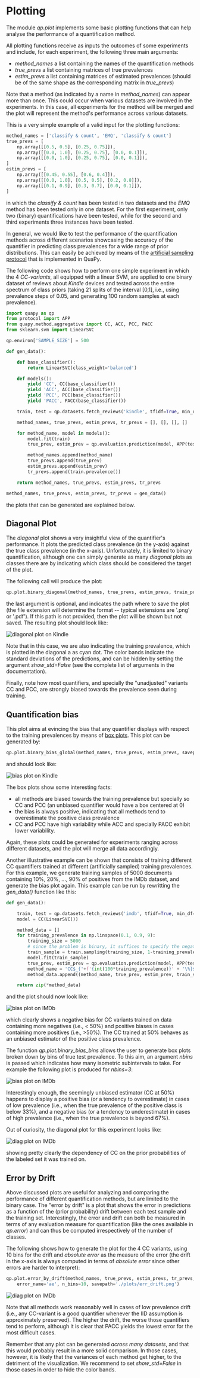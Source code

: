 # Plotting

The module _qp.plot_ implements some basic plotting functions
that can help analyse the performance of a quantification method.

All plotting functions receive as inputs the outcomes of 
some experiments and include, for each experiment, 
the following three main arguments:

* _method_names_ a list containing the names of the quantification methods
* _true_prevs_ a list containing matrices of true prevalences
* _estim_prevs_ a list containing matrices of estimated prevalences 
(should be of the same shape as the corresponding matrix in _true_prevs_)

Note that a method (as indicated by a name in _method_names_) can
appear more than once. This could occur when various datasets are
involved in the experiments. In this case, all experiments for the
method will be merged and the plot will represent the method's
performance across various datasets.

This is a very simple example of a valid input for the plotting functions:
```python
method_names = ['classify & count', 'EMQ', 'classify & count']
true_prevs = [
    np.array([[0.5, 0.5], [0.25, 0.75]]),
    np.array([[0.0, 1.0], [0.25, 0.75], [0.0, 0.1]]),
    np.array([[0.0, 1.0], [0.25, 0.75], [0.0, 0.1]]),
]
estim_prevs = [
    np.array([[0.45, 0.55], [0.6, 0.4]]),
    np.array([[0.0, 1.0], [0.5, 0.5], [0.2, 0.8]]),
    np.array([[0.1, 0.9], [0.3, 0.7], [0.0, 0.1]]),
]
```
in which the _classify & count_ has been tested in two datasets and
the _EMQ_ method has been tested only in one dataset. For the first
experiment, only two (binary) quantifications have been tested, 
while for the second and third experiments three instances have
been tested.

In general, we would like to test the performance of the
quantification methods across different scenarios showcasing
the accuracy of the quantifier in predicting class prevalences
for a wide range of prior distributions. This can easily be
achieved by means of the 
[artificial sampling protocol](https://github.com/HLT-ISTI/QuaPy/wiki/Protocols)
that is implemented in QuaPy.

The following code shows how to perform one simple experiment
in which the 4 _CC-variants_, all equipped with a linear SVM, are 
applied to one binary dataset of reviews about _Kindle_ devices and
tested across the entire spectrum of class priors (taking 21 splits 
of the interval [0,1], i.e., using prevalence steps of 0.05, and
generating 100 random samples at each prevalence).

```python
import quapy as qp
from protocol import APP
from quapy.method.aggregative import CC, ACC, PCC, PACC
from sklearn.svm import LinearSVC

qp.environ['SAMPLE_SIZE'] = 500

def gen_data():

    def base_classifier():
        return LinearSVC(class_weight='balanced')

    def models():
        yield 'CC', CC(base_classifier())
        yield 'ACC', ACC(base_classifier())
        yield 'PCC', PCC(base_classifier())
        yield 'PACC', PACC(base_classifier())

    train, test = qp.datasets.fetch_reviews('kindle', tfidf=True, min_df=5).train_test

    method_names, true_prevs, estim_prevs, tr_prevs = [], [], [], []

    for method_name, model in models():
        model.fit(train)
        true_prev, estim_prev = qp.evaluation.prediction(model, APP(test, repeats=100, random_state=0))

        method_names.append(method_name)
        true_prevs.append(true_prev)
        estim_prevs.append(estim_prev)
        tr_prevs.append(train.prevalence())

    return method_names, true_prevs, estim_prevs, tr_prevs

method_names, true_prevs, estim_prevs, tr_prevs = gen_data()
````
the plots that can be generated are explained below.

## Diagonal Plot

The _diagonal_ plot shows a very insightful view of the 
quantifier's performance. It plots the predicted class
prevalence (in the y-axis) against the true class prevalence
(in the x-axis). Unfortunately, it is limited to binary quantification,
although one can simply generate as many _diagonal_ plots as 
classes there are by indicating which class should be considered
the target of the plot. 

The following call will produce the plot:

```python
qp.plot.binary_diagonal(method_names, true_prevs, estim_prevs, train_prev=tr_prevs[0], savepath='./plots/bin_diag.png')
```

the last argument is optional, and indicates the path where to save
the plot (the file extension will determine the format -- typical extensions
are '.png' or '.pdf'). If this path is not provided, then the plot
will be shown but not saved. 
The resulting plot should look like:

![diagonal plot on Kindle](./wiki_examples/selected_plots/bin_diag.png)

Note that in this case, we are also indicating the training 
prevalence, which is plotted in the diagonal a as cyan dot.
The color bands indicate the standard deviations of the predictions,
and can be hidden by setting the argument _show_std=False_ (see
the complete list of arguments in the documentation).

Finally, note how most quantifiers, and specially the "unadjusted" 
variants CC and PCC, are strongly biased towards the 
prevalence seen during training. 

## Quantification bias

This plot aims at evincing the bias that any quantifier
displays with respect to the training prevalences by
means of [box plots](https://en.wikipedia.org/wiki/Box_plot).
This plot can be generated by:

```python
qp.plot.binary_bias_global(method_names, true_prevs, estim_prevs, savepath='./plots/bin_bias.png')
```

and should look like:

![bias plot on Kindle](./wiki_examples/selected_plots/bin_bias.png)

The box plots show some interesting facts:
* all methods are biased towards the training prevalence but specially
so CC and PCC (an unbiased quantifier would have a box centered at 0)
* the bias is always positive, indicating that all methods tend to
overestimate the positive class prevalence
* CC and PCC have high variability while ACC and specially PACC exhibit
lower variability.
 
Again, these plots could be generated for experiments ranging across
different datasets, and the plot will merge all data accordingly.

Another illustrative example can be shown that consists of
training different CC quantifiers trained at different 
(artificially sampled) training prevalences. 
For this example, we generate training samples of 5000
documents containing 10%, 20%, ..., 90% of positives from the
IMDb dataset, and generate the bias plot again.
This example can be run by rewritting the _gen_data()_ function
like this:

```python
def gen_data():

    train, test = qp.datasets.fetch_reviews('imdb', tfidf=True, min_df=5).train_test
    model = CC(LinearSVC())

    method_data = []
    for training_prevalence in np.linspace(0.1, 0.9, 9):
        training_size = 5000
        # since the problem is binary, it suffices to specify the negative prevalence, since the positive is constrained
        train_sample = train.sampling(training_size, 1-training_prevalence)
        model.fit(train_sample)
        true_prev, estim_prev = qp.evaluation.prediction(model, APP(test, repeats=100, random_state=0))
        method_name = 'CC$_{'+f'{int(100*training_prevalence)}' + '\%}$'
        method_data.append((method_name, true_prev, estim_prev, train_sample.prevalence()))

    return zip(*method_data)
```

and the plot should now look like:

![bias plot on IMDb](./wiki_examples/selected_plots/bin_bias_cc.png)

which clearly shows a negative bias for CC variants trained on
data containing more negatives (i.e., < 50%) and positive biases
in cases containing more positives (i.e., >50%). The CC trained 
at 50% behaves as an unbiased estimator of the positive class
prevalence.

The function _qp.plot.binary_bias_bins_ allows the user to 
generate box plots broken down by bins of true test prevalence. 
To this aim, an argument _nbins_ is passed which indicates
how many isometric subintervals to take. For example 
the following plot is produced for _nbins=3_:

![bias plot on IMDb](./wiki_examples/selected_plots/bin_bias_bin_cc.png)

Interestingly enough, the seemingly unbiased estimator (CC at 50%) happens to display
a positive bias (or a tendency to overestimate) in cases of low prevalence 
(i.e., when the true prevalence of the positive class is below 33%), 
and a negative bias (or a tendency to underestimate) in cases of high prevalence 
(i.e., when the true prevalence is beyond 67%).

Out of curiosity, the diagonal plot for this experiment looks like:

![diag plot on IMDb](./wiki_examples/selected_plots/bin_diag_cc.png)

showing pretty clearly the dependency of CC on the prior probabilities
of the labeled set it was trained on.


## Error by Drift

Above discussed plots are useful for analyzing and comparing
the performance of different quantification methods, but are 
limited to the binary case. The "error by drift" is a plot
that shows the error in predictions as a function of the 
(prior probability) drift between each test sample and the 
training set. Interestingly, the error and drift can both be measured
in terms of any evaluation measure for quantification (like the
ones available in _qp.error_) and can thus be computed 
irrespectively of the number of classes.

The following shows how to generate the plot for the 4 CC variants, 
using 10 bins for the drift
and _absolute error_ as the measure of the error (the
drift in the x-axis is always computed in terms of _absolute error_ since
other errors are harder to interpret):

```python
qp.plot.error_by_drift(method_names, true_prevs, estim_prevs, tr_prevs, 
    error_name='ae', n_bins=10, savepath='./plots/err_drift.png')
```

![diag plot on IMDb](./wiki_examples/selected_plots/err_drift.png)

Note that all methods work reasonably well in cases of low prevalence
drift (i.e., any CC-variant is a good quantifier whenever the IID
assumption is approximately preserved). The higher the drift, the worse
those quantifiers tend to perform, although it is clear that PACC
yields the lowest error for the most difficult cases.

Remember that any plot can be generated _across many datasets_, and 
that this would probably result in a more solid comparison. 
In those cases, however, it is likely that the variances of each 
method get higher, to the detriment of the visualization. 
We recommend to set _show_std=False_ in those cases 
in order to hide the color bands.
